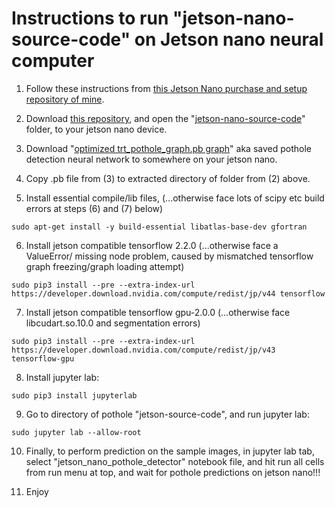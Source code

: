 
# Instructions to run "jetson-nano-source-code" on Jetson nano neural computer

1. Follow these instructions from [this Jetson Nano purchase and setup repository of mine](https://github.com/JordanMicahBennett/live_ai_object-detection-on-tiny-jetson-neural-nano-computer).

2. Download [this repository](https://github.com/JordanMicahBennett/Smart-Ai-Pothole-Detector------Powered-by-Tensorflow-TensorRT-on-Google-Colab-and-or-Jetson-Nano/), and open the "[jetson-nano-source-code](https://github.com/JordanMicahBennett/Smart-Ai-Pothole-Detector------Powered-by-Tensorflow-TensorRT-on-Google-Colab-and-or-Jetson-Nano/tree/master/jetson-nano-source-code)" folder, to your jetson nano device.

3. Download "[optimized trt_pothole_graph.pb graph](https://drive.google.com/file/d/1b9XgpXeWBay6GE2bnLSqlLSXDEFfUCZd/view?usp=sharing)" aka saved pothole detection neural network to somewhere on your jetson nano.

4. Copy .pb file from (3) to extracted directory of folder from (2) above.

5. Install essential compile/lib files, (...otherwise face lots of scipy etc build errors at steps (6) and (7) below)

`sudo apt-get install -y build-essential libatlas-base-dev gfortran`

6. Install jetson compatible tensorflow 2.2.0 (...otherwise face a ValueError/ missing node problem, caused by mismatched tensorflow graph freezing/graph loading attempt)

`sudo pip3 install --pre --extra-index-url https://developer.download.nvidia.com/compute/redist/jp/v44 tensorflow`

7. Install jetson compatible  tensorflow gpu-2.0.0 (...otherwise face libcudart.so.10.0 and segmentation errors)

`sudo pip3 install --pre --extra-index-url https://developer.download.nvidia.com/compute/redist/jp/v43 tensorflow-gpu`

8. Install jupyter lab:

`sudo pip3 install jupyterlab`

9. Go to directory of pothole "jetson-source-code", and run jupyter lab:

`sudo jupyter lab --allow-root`

10. Finally, to perform prediction on the sample images, in jupyter lab tab, select "jetson_nano_pothole_detector" notebook file, and hit run all cells from run menu at top, and wait for pothole predictions on jetson nano!!! 

11. Enjoy




